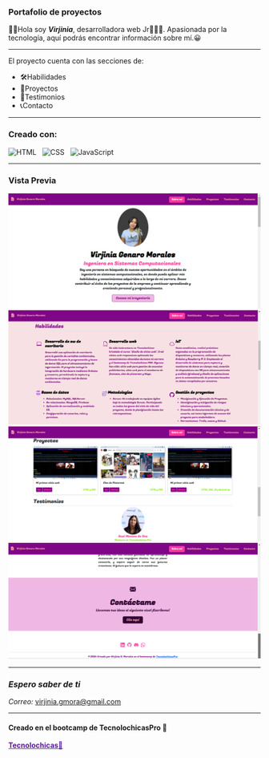 ### Portafolio de proyectos
👋🏽Hola soy ***Virjinia***, desarrolladora web Jr👩🏽‍💻. Apasionada por la tecnología, aquí podrás encontrar información sobre mí.😀

________
El proyecto cuenta con las secciones de:
- 🛠️Habilidades
- 📂Proyectos
- 💬Testimonios
- 📞Contacto
____

### Creado con:

  <img src="https://img.shields.io/badge/HTML5-E34F26?style=for-the-badge&logo=html5&logoColor=white" alt="HTML" />&nbsp;&nbsp;
  <img src="https://img.shields.io/badge/CSS3-1572B6?style=for-the-badge&logo=css3&logoColor=white" alt="CSS" />&nbsp;&nbsp;
  <img src="https://img.shields.io/badge/JavaScript-323330?style=for-the-badge&logo=javascript&logoColor=F7DF1E" alt="JavaScript" />&nbsp;&nbsp;
  ______
### Vista Previa
  ![Proyecto](assets/Cap1.png)
  ![Proyecto](assets/Cap2.png)
  ![Proyecto](assets/Cap3.png)
  ![Proyecto](assets/Cap4.png)
______
### *Espero saber de ti*
*Correo:* [virjinia.gmora@gmail.com]()
_______
#### Creado en el bootcamp de TecnolochicasPro 💟
<a href="https://tecnolochicas.mx/" style="color: #5A1B9A;">**Tecnolochicas💜**</a>

